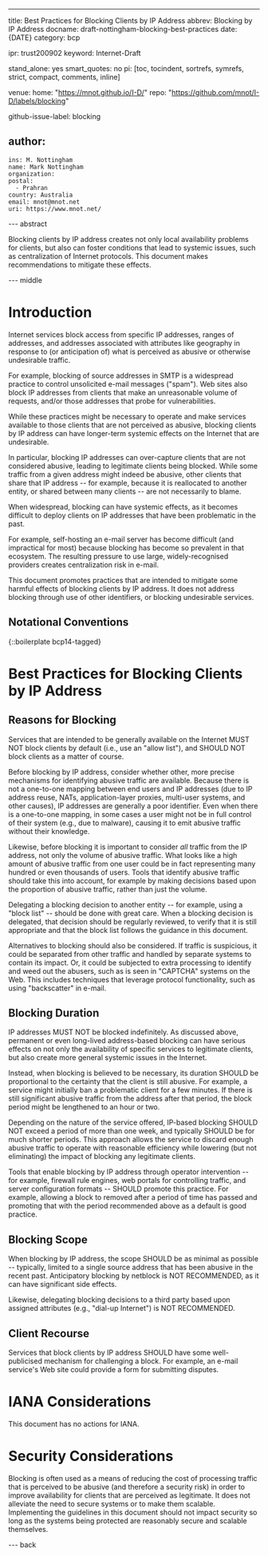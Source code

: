 ---
title: Best Practices for Blocking Clients by IP Address
abbrev: Blocking by IP Address
docname: draft-nottingham-blocking-best-practices
date: {DATE}
category: bcp

ipr: trust200902
keyword: Internet-Draft

stand_alone: yes
smart_quotes: no
pi: [toc, tocindent, sortrefs, symrefs, strict, compact, comments, inline]

venue:
  home: "https://mnot.github.io/I-D/"
  repo: "https://github.com/mnot/I-D/labels/blocking"

github-issue-label: blocking

author:
 -
    ins: M. Nottingham
    name: Mark Nottingham
    organization:
    postal:
      - Prahran
    country: Australia
    email: mnot@mnot.net
    uri: https://www.mnot.net/


--- abstract

Blocking clients by IP address creates not only local availability problems for clients, but also can foster conditions that lead to systemic issues, such as centralization of Internet protocols. This document makes recommendations to mitigate these effects.

--- middle

# Introduction

Internet services block access from specific IP addresses, ranges of addresses, and addresses associated with attributes like geography in response to (or anticipation of) what is perceived as abusive or otherwise undesirable traffic.

For example, blocking of source addresses in SMTP is a widespread practice to control unsolicited e-mail messages ("spam"). Web sites also block IP addresses from clients that make an unreasonable volume of requests, and/or those addresses that probe for vulnerabilities.

While these practices might be necessary to operate and make services available to those clients that are not perceived as abusive, blocking clients by IP address can have longer-term systemic effects on the Internet that are undesirable.

In particular, blocking IP addresses can over-capture clients that are not considered abusive, leading to legitimate clients being blocked. While some traffic from a given address might indeed be abusive, other clients that share that IP address -- for example, because it is reallocated to another entity, or shared between many clients -- are not necessarily to blame.

When widespread, blocking can have systemic effects, as it becomes difficult to deploy clients on IP addresses that have been problematic in the past.

For example, self-hosting an e-mail server has become difficult (and impractical for most) because blocking has become so prevalent in that ecosystem. The resulting pressure to use large, widely-recognised providers creates centralization risk in e-mail.

This document promotes practices that are intended to mitigate some harmful effects of blocking clients by IP address. It does not address blocking through use of other identifiers, or blocking undesirable services.

## Notational Conventions

{::boilerplate bcp14-tagged}

# Best Practices for Blocking Clients by IP Address

## Reasons for Blocking

Services that are intended to be generally available on the Internet MUST NOT block clients by default (i.e., use an "allow list"), and SHOULD NOT block clients as a matter of course.

Before blocking by IP address, consider whether other, more precise mechanisms for identifying abusive traffic are available. Because there is not a one-to-one mapping between end users and IP addresses (due to IP address reuse, NATs, application-layer proxies, multi-user systems, and other causes), IP addresses are generally a poor identifier. Even when there is a one-to-one mapping, in some cases a user might not be in full control of their system (e.g., due to malware), causing it to emit abusive traffic without their knowledge.

Likewise, before blocking it is important to consider _all_ traffic from the IP address, not only the volume of abusive traffic. What looks like a high amount of abusive traffic from one user could be in fact representing many hundred or even thousands of users. Tools that identify abusive traffic should take this into account, for example by making decisions based upon the proportion of abusive traffic, rather than just the volume.

Delegating a blocking decision to another entity -- for example, using a "block list" -- should be done with great care. When a blocking decision is delegated, that decision should be regularly reviewed, to verify that it is still appropriate and that the block list follows the guidance in this document.

Alternatives to blocking should also be considered. If traffic is suspicious, it could be separated from other traffic and handled by separate systems to contain its impact. Or, it could be subjected to extra processing to identify and weed out the abusers, such as is seen in "CAPTCHA" systems on the Web. This includes techniques that leverage protocol functionality, such as using "backscatter" in e-mail.


## Blocking Duration

IP addresses MUST NOT be blocked indefinitely. As discussed above, permanent or even long-lived address-based blocking can have serious effects on not only the availability of specific services to legitimate clients, but also create more general systemic issues in the Internet.

Instead, when blocking is believed to be necessary, its duration SHOULD be proportional to the certainty that the client is still abusive. For example, a service might initially ban a problematic client for a few minutes. If there is still significant abusive traffic from the address after that period, the block period might be lengthened to an hour or two.

Depending on the nature of the service offered, IP-based blocking SHOULD NOT exceed a period of more than one week, and typically SHOULD be for much shorter periods. This approach allows the service to discard enough abusive traffic to operate with reasonable efficiency while lowering (but not eliminating) the impact of blocking any legitimate clients.

Tools that enable blocking by IP address through operator intervention -- for example, firewall rule engines, web portals for controlling traffic, and server configuration formats -- SHOULD promote this practice. For example, allowing a block to removed after a period of time has passed and promoting that with the period recommended above as a default is good practice.


## Blocking Scope

When blocking by IP address, the scope SHOULD be as minimal as possible -- typically, limited to a single source address that has been abusive in the recent past. Anticipatory blocking by netblock is NOT RECOMMENDED, as it can have significant side effects.

Likewise, delegating blocking decisions to a third party based upon assigned attributes (e.g., "dial-up Internet") is NOT RECOMMENDED.


## Client Recourse

Services that block clients by IP address SHOULD have some well-publicised mechanism for challenging a block. For example, an e-mail service's Web site could provide a form for submitting disputes.


# IANA Considerations

This document has no actions for IANA.

# Security Considerations

Blocking is often used as a means of reducing the cost of processing traffic that is perceived to be abusive (and therefore a security risk) in order to improve availability for clients that are perceived as legitimate. It does not alleviate the need to secure systems or to make them scalable. Implementing the guidelines in this document should not impact security so long as the systems being protected are reasonably secure and scalable themselves.

--- back

